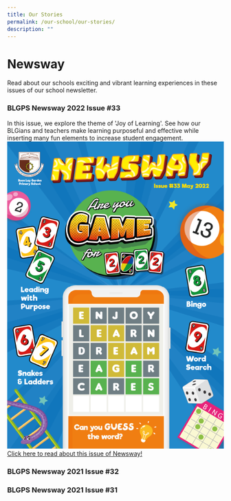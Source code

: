 ```yaml
---
title: Our Stories
permalink: /our-school/our-stories/
description: ""
---
```

# Newsway
Read about our schools exciting and vibrant learning experiences in these issues of our school newsletter.

### BLGPS Newsway 2022 Issue #33
In this issue, we explore the theme of 'Joy of Learning'. See how our BLGians and teachers make learning purposeful and effective while inserting many fun elements to increase student engagement.
![](/images/newsway%202022%20issue%2033%20joy%20of%20learning%20cover.png)
[Click here to read about this issue of Newsway!](https://online.fliphtml5.com/sanwz/gimr/)

### BLGPS Newsway 2021 Issue #32

### BLGPS Newsway 2021 Issue #31